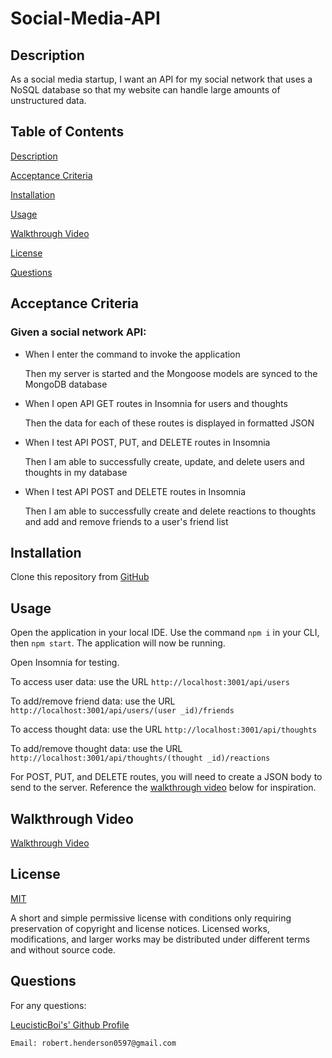 # Social-Media-API

## Description
As a social media startup, I want an API for my social network that uses a NoSQL database so that my website can handle large amounts of unstructured data.

## Table of Contents

[Description](#description)

[Acceptance Criteria](#acceptance-criteria)

[Installation](#installation)

[Usage](#usage)

[Walkthrough Video](#walkthrough-video)

[License](#license)

[Questions](#questions)

## Acceptance Criteria
### Given a social network API:

* When I enter the command to invoke the application

    Then my server is started and the Mongoose models are synced to the MongoDB database

* When I open API GET routes in Insomnia for users and thoughts

    Then the data for each of these routes is displayed in formatted JSON

* When I test API POST, PUT, and DELETE routes in Insomnia

    Then I am able to successfully create, update, and delete users and thoughts in my database

* When I test API POST and DELETE routes in Insomnia

    Then I am able to successfully create and delete reactions to thoughts and add and remove friends to a user's friend list

## Installation
Clone this repository from [GitHub](https://github.com/Leucisticboi/Social-Media-API)

## Usage
Open the application in your local IDE. Use the command `npm i` in your CLI, then `npm start`. The application will now be running.

Open Insomnia for testing. 

To access user data: use the URL `http://localhost:3001/api/users`

To add/remove friend data: use the URL `http://localhost:3001/api/users/(user _id)/friends`

To access thought data: use the URL `http://localhost:3001/api/thoughts`

To add/remove thought data: use the URL `http://localhost:3001/api/thoughts/(thought _id)/reactions`

For POST, PUT, and DELETE routes, you will need to create a JSON body to send to the server. Reference the [walkthrough video](#walkthrough-video) below for inspiration.

## Walkthrough Video
[Walkthrough Video](https://drive.google.com/file/d/1BZ303hBUg0yYeSPuCiRjtribBJOze6A4/view)

## License
[MIT](https://choosealicense.com/licenses/mit/)

A short and simple permissive license with conditions only requiring preservation of copyright and license notices. Licensed works, modifications, and larger works may be distributed under different terms and without source code.

## Questions

For any questions:

[LeucisticBoi's' Github Profile](https://github.com/Leucisticboi)

`Email: robert.henderson0597@gmail.com`